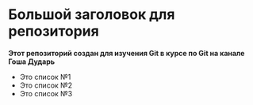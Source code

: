 # Большой заголовок для репозитория
**Этот репозиторий создан для изучения Git в курсе по Git на канале Гоша Дударь**
- Это список №1
- Это список №2
- Это список №3